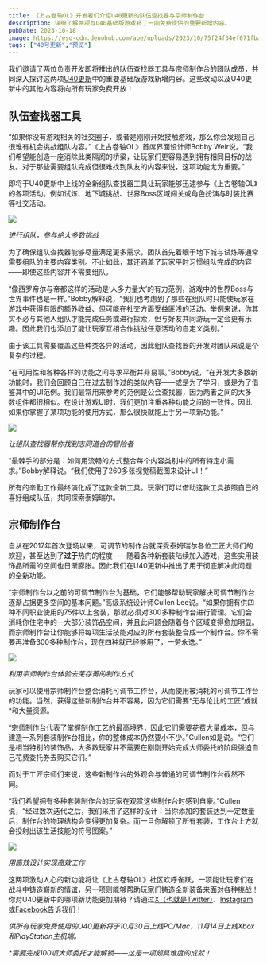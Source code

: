 ```yaml
---
title: 《上古卷轴OL》开发者们介绍U40更新的队伍查找器与宗师制作台
description: 详细了解两项与U40基础版游戏补丁一同免费提供的重要新增内容。
pubDate: 2023-10-18
image: https://eso-cdn.denohub.com/ape/uploads/2023/10/75f24f34ef071fbace0b19f56124674c.jpg
tags: ["40号更新","预览"]
---
```


我们邀请了两位负责开发即将推出的队伍查找器工具与宗师制作台的团队成员，共同深入探讨这两项[U40更新](/news/post/64689)中的重要基础版游戏新增内容。这些改动以及U40更新中的其他内容将向所有玩家免费开放！

## 队伍查找器工具

“如果你没有游戏相关的社交圈子，或者是刚刚开始接触游戏，那么你会发现自己很难有机会挑战组队内容。”《上古卷轴OL》首席界面设计师Bobby
Weir说。“我们希望能创造一座消除此类隔阂的桥梁，让玩家们更容易遇到拥有相同目标的战友。对于那些需要组队完成但很难找到队友的内容来说，这项功能尤为重要。”

即将于U40更新中上线的全新组队查找器工具让玩家能够迅速参与《上古卷轴OL》的各项活动。例如试炼、地下城挑战、世界Boss区域闯关或角色扮演与时装比赛等社交活动。

![](https://eso-cdn.denohub.com/ape/uploads/2023/10/67df998dd2e392b1d75921537c6677a2.jpg)

<p class="text-gray-500 text-sm text-center"><i>进行组队，参与绝大多数挑战</i></p>

为了确保组队查找器能够尽量满足更多需求，团队首先着眼于地下城与试炼等通常需要组队的主要内容类别。不止如此，其还涵盖了玩家平时习惯组队完成的内容——即使这些内容并不需要组队。

“像西罗帝尔与帝都这样的活动是‘人多力量大’的有力范例，游戏中的世界Boss与世界事件也是一样。”Bobby解释说，“我们也考虑到了那些在组队时只能使玩家在游戏中获得有限的额外收益、但可能在社交方面受益匪浅的活动。举例来说，你其实不必与其他人组队才能完成任务或进行探索，但与好友共同游玩一定会更有乐趣。因此我们也添加了能让玩家互相合作挑战任意活动的自定义类别。”

由于该工具需要覆盖这些种类各异的活动，因此组队查找器的开发对团队来说是个复杂的过程。

“在可用性和各种各样的功能之间寻求平衡并非易事。”Bobby说，“在开发大多数新功能时，我们会回顾自己在过去制作过的类似内容——或是为了学习，或是为了借鉴其中的UI范例。我们最常用来参考的范例是公会查找器，因为两者之间的大多数组件都很相似。在设计游戏UI时，我们更加注重各种功能之间的一致性。因此如果你掌握了某项功能的使用方式，那么很快就能上手另一项新功能。”

![](https://eso-cdn.denohub.com/ape/uploads/2023/10/0f2f8e781eacee9f7a7a165c6b2e4019.jpg)

<p class="text-gray-500 text-sm text-center"><i>让组队查找器帮你找到志同道合的冒险者</i></p>

“最棘手的部分是：如何用流畅的方式整合每个内容类别中的所有特定小需求。”Bobby解释说。“我们使用了260多张视觉稿截图来设计UI！”

所有的辛勤工作最终演化成了这款全新工具。玩家们可以借助这款工具按照自己的喜好组成队伍，共同探索泰姆瑞尔。

## 宗师制作台

自从在2017年首次登场以来，可调节的制作台就深受泰姆瑞尔各位工匠大师们的欢迎，甚至达到了**过于**热门的程度——随着各种新套装陆续加入游戏，这些实用装饰品所需的空间也日渐膨胀。因此我们在U40更新中推出了用于彻底解决此问题的全新功能。

“宗师制作台以之前的可调节制作台为基础，它们能够帮助玩家解决可调节制作台逐渐占据更多空间的基本问题。”高级系统设计师Cullen
Lee说。“如果你拥有供四种不同职业使用的75件以上套装，那就必须对300多种制作台进行管理。它们会消耗你住宅中的一大部分装饰品空间，并且此问题会随着各个区域变得愈加明显。而宗师制作台让你能够将每项生活技能对应的所有套装整合成一个制作台。你不需要再准备300多种制作台，现在四种就已经够用了，一劳永逸。”

![](https://eso-cdn.denohub.com/ape/uploads/2023/10/ed2a0be2d781a7eb96a51f70e780978c.jpg)

<p class="text-gray-500 text-sm text-center"><i>利用宗师制作台体验去芜存菁的制作方式</i></p>

玩家可以使用宗师制作台整合消耗可调节工作台，从而使用被消耗的可调节工作台的功能。当然，获得这些新制作台并不容易，因为它们需要“无与伦比的工匠”成就\*和大量资源。 

“宗师制作台代表了掌握制作工艺的最高境界，因此它们需要花费大量成本，但与建造一系列套装制作台相比，你的整体成本仍然要小不少。”Cullen如是说。“它们是相当特别的装饰品，大多数玩家并不需要在刚刚开始完成大师委托的阶段强迫自己花费委托券去购买它们。”

而对于工匠宗师们来说，这些新制作台的外观会与普通的可调节制作台截然不同。 

“我们希望拥有多种套装制作台的玩家在观赏这些制作台时感到自豪。”Cullen说，“经过数次迭代之后，我们采用了这样的设计：当你添加的套装达到一定数量后，制作台的物理结构会变得更加复杂。而一旦你解锁了所有套装，工作台上方就会投射出该生活技能的符号图案。”

![](https://eso-cdn.denohub.com/ape/uploads/2023/10/45437f689ab857e601ca2d1ce5e31714.jpg)

<p class="text-gray-500 text-sm text-center"><i>用高效设计实现高效工作</i></p>

这两项激动人心的新功能将让《上古卷轴OL》社区欢呼雀跃。一项能让玩家们在战斗中铸造崭新的情谊，另一项则能够帮助玩家们铸造全新装备来面对各种挑战！你对U40更新中的哪项新功能更加期待？请通过[X（也就是Twitter）](https://twitter.com/TESOnline)、[Instagram](https://www.instagram.com/elderscrollsonline/)或[Facebook](https://www.facebook.com/ElderScrollsOnline)告诉我们！

_供所有玩家免费使用的U40更新将于10月30日上线PC/Mac，11月14日上线Xbox和PlayStation主机端。_

_\*需要完成100项大师委托才能解锁——这是一项颇具难度的成就！_
